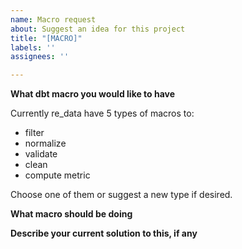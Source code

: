 ```yaml
---
name: Macro request
about: Suggest an idea for this project
title: "[MACRO]"
labels: ''
assignees: ''

---
```


**What dbt macro you would like to have**

Currently re_data have 5 types of macros to:

 - filter
 - normalize
 - validate
 - clean
 - compute metric
 
Choose one of them or suggest a new type if desired.

**What macro should be doing**

**Describe your current solution to this, if any**

